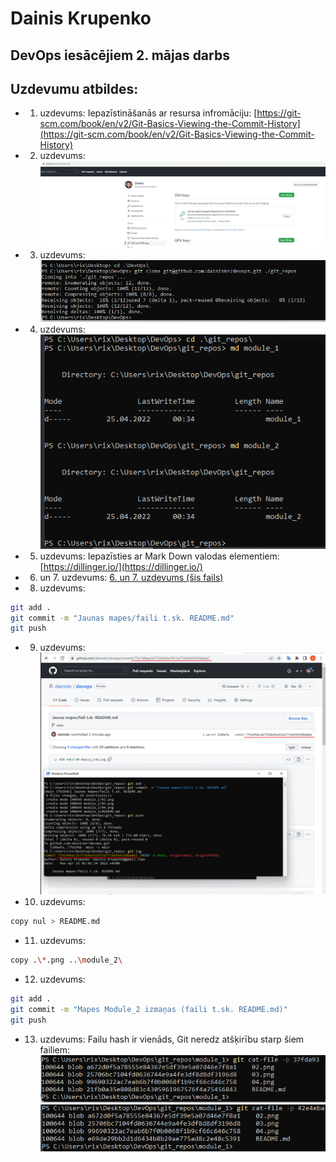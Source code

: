 # Dainis Krupenko
## DevOps iesācējiem 2. mājas darbs



## Uzdevumu atbildes:
- 1. uzdevums: 
Iepazīstināšanās ar resursa infromāciju: [https://git-scm.com/book/en/v2/Git-Basics-Viewing-the-Commit-History](https://git-scm.com/book/en/v2/Git-Basics-Viewing-the-Commit-History)

- 2. uzdevums: 
![2. uzdevums](./02.png?raw=true "2. uzdevums")

- 3. uzdevums: 
![3. uzdevums](./03.png?raw=true "3. uzdevums")

- 4. uzdevums: 
![4. uzdevums](./04.png?raw=true "4. uzdevums")

- 5. uzdevums: Iepazīsties ar Mark Down valodas elementiem: [https://dillinger.io/](https://dillinger.io/)

- 6. un 7. uzdevums: 
[6. un 7. uzdevums (šis fails)](./README.md "6. un 7. uzdevums")

- 8. uzdevums: 
```sh
git add . 
git commit -m "Jaunas mapes/faili t.sk. README.md"
git push
```

- 9. uzdevums: 
![9. uzdevums](./09.png?raw=true "9. uzdevums")

- 10. uzdevums: 
```sh
copy nul > README.md
```

- 11. uzdevums: 
```sh
copy .\*.png ..\module_2\
```

- 12. uzdevums: 
```sh
git add . 
git commit -m "Mapes Module_2 izmaņas (faili t.sk. README.md)"
git push
```

- 13. uzdevums: 
Failu hash ir vienāds, Git neredz atšķirību starp šiem failiem:
![13. uzdevums module_1](./13_1.png?raw=true "13. uzdevums module_1")
![13. uzdevums module_2](./13_2.png?raw=true "13. uzdevums module_2")

